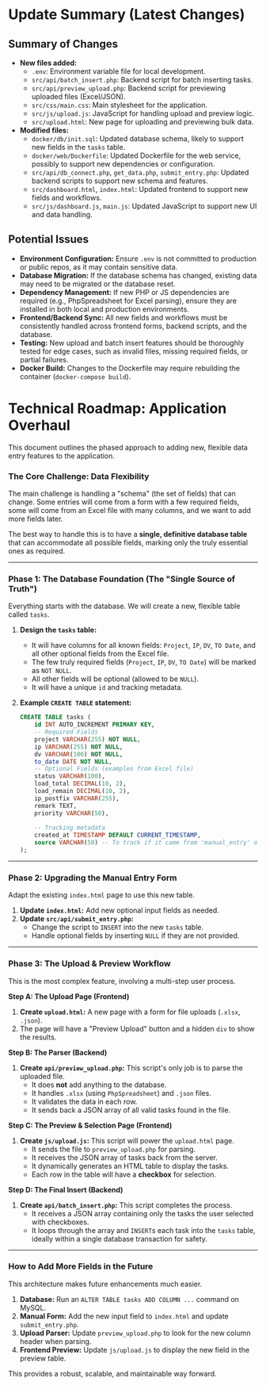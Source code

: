 # Update Summary (Latest Changes)

## Summary of Changes
- **New files added:**
  - `.env`: Environment variable file for local development.
  - `src/api/batch_insert.php`: Backend script for batch inserting tasks.
  - `src/api/preview_upload.php`: Backend script for previewing uploaded files (Excel/JSON).
  - `src/css/main.css`: Main stylesheet for the application.
  - `src/js/upload.js`: JavaScript for handling upload and preview logic.
  - `src/upload.html`: New page for uploading and previewing bulk data.
- **Modified files:**
  - `docker/db/init.sql`: Updated database schema, likely to support new fields in the `tasks` table.
  - `docker/web/Dockerfile`: Updated Dockerfile for the web service, possibly to support new dependencies or configuration.
  - `src/api/db_connect.php`, `get_data.php`, `submit_entry.php`: Updated backend scripts to support new schema and features.
  - `src/dashboard.html`, `index.html`: Updated frontend to support new fields and workflows.
  - `src/js/dashboard.js`, `main.js`: Updated JavaScript to support new UI and data handling.

## Potential Issues
- **Environment Configuration:** Ensure `.env` is not committed to production or public repos, as it may contain sensitive data.
- **Database Migration:** If the database schema has changed, existing data may need to be migrated or the database reset.
- **Dependency Management:** If new PHP or JS dependencies are required (e.g., PhpSpreadsheet for Excel parsing), ensure they are installed in both local and production environments.
- **Frontend/Backend Sync:** All new fields and workflows must be consistently handled across frontend forms, backend scripts, and the database.
- **Testing:** New upload and batch insert features should be thoroughly tested for edge cases, such as invalid files, missing required fields, or partial failures.
- **Docker Build:** Changes to the Dockerfile may require rebuilding the container (`docker-compose build`).

# Technical Roadmap: Application Overhaul

This document outlines the phased approach to adding new, flexible data entry features to the application.

### The Core Challenge: Data Flexibility

The main challenge is handling a "schema" (the set of fields) that can change. Some entries will come from a form with a few required fields, some will come from an Excel file with many columns, and we want to add more fields later.

The best way to handle this is to have a **single, definitive database table** that can accommodate all possible fields, marking only the truly essential ones as required.

---

### Phase 1: The Database Foundation (The "Single Source of Truth")

Everything starts with the database. We will create a new, flexible table called `tasks`.

1.  **Design the `tasks` table:**
    *   It will have columns for all known fields: `Project`, `IP`, `DV`, `TO Date`, and all other optional fields from the Excel file.
    *   The few truly required fields (`Project`, `IP`, `DV`, `TO Date`) will be marked as `NOT NULL`.
    *   All other fields will be optional (allowed to be `NULL`).
    *   It will have a unique `id` and tracking metadata.

2.  **Example `CREATE TABLE` statement:**
    ```sql
    CREATE TABLE tasks (
        id INT AUTO_INCREMENT PRIMARY KEY,
        -- Required Fields
        project VARCHAR(255) NOT NULL,
        ip VARCHAR(255) NOT NULL,
        dv VARCHAR(100) NOT NULL,
        to_date DATE NOT NULL,
        -- Optional Fields (examples from Excel file)
        status VARCHAR(100),
        load_total DECIMAL(10, 2),
        load_remain DECIMAL(10, 2),
        ip_postfix VARCHAR(255),
        remark TEXT,
        priority VARCHAR(50),
        
        -- Tracking metadata
        created_at TIMESTAMP DEFAULT CURRENT_TIMESTAMP,
        source VARCHAR(50) -- To track if it came from 'manual_entry' or 'excel_upload'
    );
    ```

---

### Phase 2: Upgrading the Manual Entry Form

Adapt the existing `index.html` page to use this new table.

1.  **Update `index.html`:** Add new optional input fields as needed.
2.  **Update `src/api/submit_entry.php`:**
    *   Change the script to `INSERT` into the new `tasks` table.
    *   Handle optional fields by inserting `NULL` if they are not provided.

---

### Phase 3: The Upload & Preview Workflow

This is the most complex feature, involving a multi-step user process.

**Step A: The Upload Page (Frontend)**
1.  **Create `upload.html`:** A new page with a form for file uploads (`.xlsx`, `.json`).
2.  The page will have a "Preview Upload" button and a hidden `div` to show the results.

**Step B: The Parser (Backend)**
1.  **Create `api/preview_upload.php`:** This script's only job is to parse the uploaded file.
    *   It does **not** add anything to the database.
    *   It handles `.xlsx` (using `PhpSpreadsheet`) and `.json` files.
    *   It validates the data in each row.
    *   It sends back a JSON array of all valid tasks found in the file.

**Step C: The Preview & Selection Page (Frontend)**
1.  **Create `js/upload.js`:** This script will power the `upload.html` page.
    *   It sends the file to `preview_upload.php` for parsing.
    *   It receives the JSON array of tasks back from the server.
    *   It dynamically generates an HTML table to display the tasks.
    *   Each row in the table will have a **checkbox** for selection.

**Step D: The Final Insert (Backend)**
1.  **Create `api/batch_insert.php`:** This script completes the process.
    *   It receives a JSON array containing only the tasks the user selected with checkboxes.
    *   It loops through the array and `INSERT`s each task into the `tasks` table, ideally within a single database transaction for safety.

---

### How to Add More Fields in the Future

This architecture makes future enhancements much easier.

1.  **Database:** Run an `ALTER TABLE tasks ADD COLUMN ...` command on MySQL.
2.  **Manual Form:** Add the new input field to `index.html` and update `submit_entry.php`.
3.  **Upload Parser:** Update `preview_upload.php` to look for the new column header when parsing.
4.  **Frontend Preview:** Update `js/upload.js` to display the new field in the preview table.

This provides a robust, scalable, and maintainable way forward. 